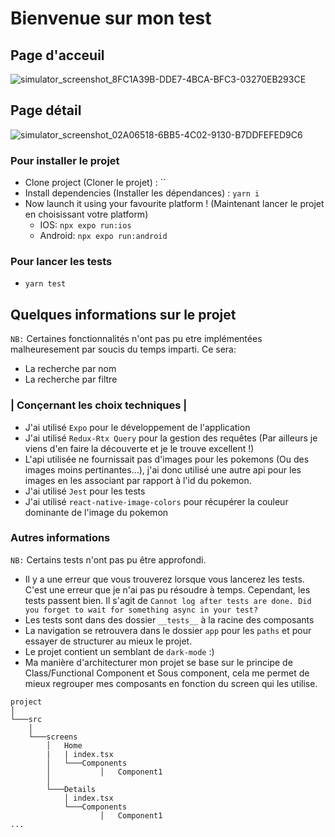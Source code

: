 # Bienvenue sur mon test

## Page d'acceuil
![simulator_screenshot_8FC1A39B-DDE7-4BCA-BFC3-03270EB293CE](https://github.com/alexdieudonne/Pokedev/assets/59718717/c0cd9847-4aa3-4e78-9ab7-c8ccf0264904)

## Page détail
![simulator_screenshot_02A06518-6BB5-4C02-9130-B7DDFEFED9C6](https://github.com/alexdieudonne/Pokedev/assets/59718717/f656fe6d-f0fb-404d-b697-06aa4869279f)



### Pour installer le projet

- Clone project (Cloner le projet) : ``
- Install dependencies (Installer les dépendances) : `yarn i`
- Now launch it using your favourite platform ! (Maintenant lancer le projet en choisissant votre platform)
  - IOS: `npx expo run:ios` 
  - Android: `npx expo run:android`

### Pour lancer les tests
- `yarn test`


## Quelques informations sur le projet
`NB:` Certaines fonctionnalités n'ont pas pu etre implémentées malheuresement par soucis du temps imparti.
Ce sera: 
- La recherche par nom
- La recherche par filtre


### | Conçernant les choix techniques |
- J'ai utilisé `Expo` pour le développement de l'application
- J'ai utilisé `Redux-Rtx Query` pour la gestion des requêtes (Par ailleurs je viens d'en faire la découverte et je le trouve excellent !)
- L'api utilisée ne fournissait pas d'images pour les pokemons (Ou des images moins pertinantes...), j'ai donc utilisé une autre api pour les images en les associant par rapport à l'id du pokemon.
- J'ai utilisé `Jest` pour les tests
- J'ai utilisé `react-native-image-colors` pour récupérer la couleur dominante de l'image du pokemon

### Autres informations
`NB:` Certains tests n'ont pas pu être approfondi.
- Il y a une erreur que vous trouverez lorsque vous lancerez les tests. C'est une erreur que je n'ai pas pu résoudre à temps. Cependant, les tests passent bien.
Il s'agit de  `Cannot log after tests are done. Did you forget to wait for something async in your test?`
- Les tests sont dans des dossier `__tests__` à la racine des composants
- La navigation se retrouvera dans le dossier `app` pour les `paths` et pour essayer de structurer au mieux le projet.
- Le projet contient un semblant de `dark-mode` :)
- Ma manière d'architecturer mon projet se base sur le principe de Class/Functional Component et Sous component, cela me permet de mieux regrouper mes composants en fonction du screen qui les utilise.
```
project
│
└───src
    │
    └───screens
        │   Home
        |   | index.tsx
        │   └───Components
        │           │   Component1
        │   
        └───Details
            │ index.tsx
            └───Components
                    │   Component1
...
```


